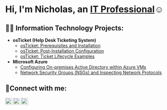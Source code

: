 <h1>Hi, I'm Nicholas, an <a href="https://linkedin.com/in/Josh">IT Professional</a>☺</h1>

<h2>👨‍💻 Information Technology Projects:</h2>

- <b>osTicket (Help Desk Ticketing System)</b>
  - [osTicket: Prerequisites and Installation](https://github.com/NicholasToon/osticket-prereqs)
  - [osTicket: Post-Installation Configuration](https://github.com/NicholasToon/post-install-config)
  - [osTicket: Ticket Lifecycle Examples](https://github.com/NicholasToon/ticket-lifecycle)
- <b>Microsoft Azure</b>
  - [Configuring On-premises Active Directory within Azure VMs](https://github.com/NicholasToon/configure-ad)
  - [Network Security Groups (NSGs) and Inspecting Network Protocols](https://github.com/NicholasToon/azure-network-protocols)

<h2>🤳Connect with me:</h2>

[<img align="left" alt="Josh | Twitter" width="22px" src="https://cdn.jsdelivr.net/npm/simple-icons@v3/icons/twitter.svg" />][twitter]
[<img align="left" alt="Josh | LinkedIn" width="22px" src="https://cdn.jsdelivr.net/npm/simple-icons@v3/icons/linkedin.svg" />][linkedin]
[<img align="left" alt="Josh | Instagram" width="22px" src="https://cdn.jsdelivr.net/npm/simple-icons@v3/icons/instagram.svg" />][instagram]

[twitter]: https://twitter.com/Josh
[instagram]: https://www.instagram.com/Josh
[linkedin]: [https://linkedin.com/in/NicholasToon]
